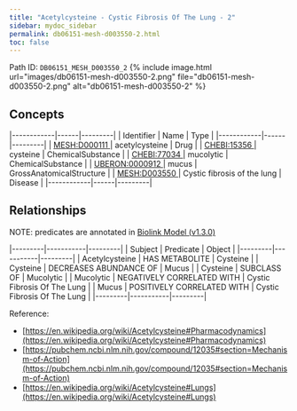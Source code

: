 ```yaml
---
title: "Acetylcysteine - Cystic Fibrosis Of The Lung - 2"
sidebar: mydoc_sidebar
permalink: db06151-mesh-d003550-2.html
toc: false 
---
```



Path ID: `DB06151_MESH_D003550_2`
{% include image.html url="images/db06151-mesh-d003550-2.png" file="db06151-mesh-d003550-2.png" alt="db06151-mesh-d003550-2" %}

## Concepts

|------------|------|---------|
| Identifier | Name | Type    |
|------------|------|---------|
| <a href="https://identifiers.org/MESH:D000111">MESH:D000111 </a> | acetylcysteine | Drug |
| <a href="https://identifiers.org/CHEBI:15356">CHEBI:15356 </a> | cysteine | ChemicalSubstance |
| <a href="https://identifiers.org/CHEBI:77034">CHEBI:77034 </a> | mucolytic | ChemicalSubstance |
| <a href="https://identifiers.org/UBERON:0000912">UBERON:0000912 </a> | mucus | GrossAnatomicalStructure |
| <a href="https://identifiers.org/MESH:D003550">MESH:D003550 </a> | Cystic fibrosis of the lung | Disease |
|------------|------|---------|

## Relationships


NOTE: predicates are annotated in <a href="https://github.com/biolink/biolink-model/releases/tag/v1.3.0">Biolink Model (v1.3.0)</a>

|---------|-----------|---------|
| Subject | Predicate | Object  |
|---------|-----------|---------|
| Acetylcysteine | HAS METABOLITE | Cysteine |
| Cysteine | DECREASES ABUNDANCE OF | Mucus |
| Cysteine | SUBCLASS OF | Mucolytic |
| Mucolytic | NEGATIVELY CORRELATED WITH | Cystic Fibrosis Of The Lung |
| Mucus | POSITIVELY CORRELATED WITH | Cystic Fibrosis Of The Lung |
|---------|-----------|---------|

Reference: 
  - [https://en.wikipedia.org/wiki/Acetylcysteine#Pharmacodynamics](https://en.wikipedia.org/wiki/Acetylcysteine#Pharmacodynamics)
  - [https://pubchem.ncbi.nlm.nih.gov/compound/12035#section=Mechanism-of-Action](https://pubchem.ncbi.nlm.nih.gov/compound/12035#section=Mechanism-of-Action)
  - [https://en.wikipedia.org/wiki/Acetylcysteine#Lungs](https://en.wikipedia.org/wiki/Acetylcysteine#Lungs)
